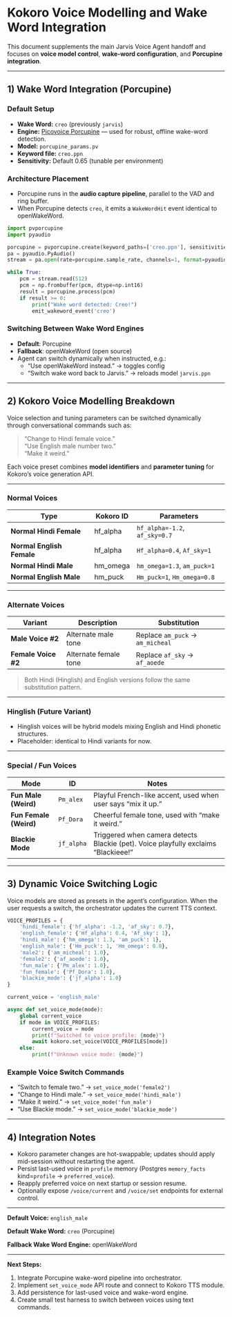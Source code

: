 # Kokoro Voice Modelling and Wake Word Integration

This document supplements the main Jarvis Voice Agent handoff and focuses on **voice model control**, **wake-word configuration**, and **Porcupine integration**.

---

## 1) Wake Word Integration (Porcupine)

### Default Setup
- **Wake Word:** `creo` (previously `jarvis`)
- **Engine:** [Picovoice Porcupine](https://github.com/Picovoice/porcupine) — used for robust, offline wake-word detection.
- **Model:** `porcupine_params.pv`
- **Keyword file:** `creo.ppn`
- **Sensitivity:** Default 0.65 (tunable per environment)

### Architecture Placement
- Porcupine runs in the **audio capture pipeline**, parallel to the VAD and ring buffer.
- When Porcupine detects `creo`, it emits a `WakeWordHit` event identical to openWakeWord.

```python
import pvporcupine
import pyaudio

porcupine = pvporcupine.create(keyword_paths=['creo.ppn'], sensitivities=[0.65])
pa = pyaudio.PyAudio()
stream = pa.open(rate=porcupine.sample_rate, channels=1, format=pyaudio.paInt16, input=True, frames_per_buffer=512)

while True:
    pcm = stream.read(512)
    pcm = np.frombuffer(pcm, dtype=np.int16)
    result = porcupine.process(pcm)
    if result >= 0:
        print("Wake word detected: Creo!")
        emit_wakeword_event('creo')
```

### Switching Between Wake Word Engines
- **Default**: Porcupine
- **Fallback**: openWakeWord (open source)
- Agent can switch dynamically when instructed, e.g.:
  - “Use openWakeWord instead.” → toggles config
  - “Switch wake word back to Jarvis.” → reloads model `jarvis.ppn`

---

## 2) Kokoro Voice Modelling Breakdown

Voice selection and tuning parameters can be switched dynamically through conversational commands such as:
> “Change to Hindi female voice.”  
> “Use English male number two.”  
> “Make it weird.”

Each voice preset combines **model identifiers** and **parameter tuning** for Kokoro’s voice generation API.

---

### Normal Voices

| Type | Kokoro ID | Parameters |
|------|------------|-------------|
| **Normal Hindi Female** | hf_alpha | `hf_alpha=-1.2`, `af_sky=0.7` |
| **Normal English Female** | hf_alpha | `Hf_alpha=0.4`, `Af_sky=1` |
| **Normal Hindi Male** | hm_omega | `hm_omega=1.3`, `am_puck=1` |
| **Normal English Male** | hm_puck | `Hm_puck=1`, `Hm_omega=0.8` |

---

### Alternate Voices

| Variant | Description | Substitution |
|----------|--------------|---------------|
| **Male Voice #2** | Alternate male tone | Replace `am_puck` → `am_micheal` |
| **Female Voice #2** | Alternate female tone | Replace `af_sky` → `af_aoede` |

> Both Hindi (Hinglish) and English versions follow the same substitution pattern.

---

### Hinglish (Future Variant)

- Hinglish voices will be hybrid models mixing English and Hindi phonetic structures.
- Placeholder: identical to Hindi variants for now.

---

### Special / Fun Voices

| Mode | ID | Notes |
|------|----|-------|
| **Fun Male (Weird)** | `Pm_alex` | Playful French-like accent, used when user says “mix it up.” |
| **Fun Female (Weird)** | `Pf_Dora` | Cheerful female tone, used with “make it weird.” |
| **Blackie Mode** | `jf_alpha` | Triggered when camera detects Blackie (pet). Voice playfully exclaims “Blackieee!” |

---

## 3) Dynamic Voice Switching Logic

Voice models are stored as presets in the agent’s configuration. When the user requests a switch, the orchestrator updates the current TTS context.

```python
VOICE_PROFILES = {
    'hindi_female': {'hf_alpha': -1.2, 'af_sky': 0.7},
    'english_female': {'Hf_alpha': 0.4, 'Af_sky': 1},
    'hindi_male': {'hm_omega': 1.3, 'am_puck': 1},
    'english_male': {'Hm_puck': 1, 'Hm_omega': 0.8},
    'male2': {'am_micheal': 1.0},
    'female2': {'af_aoede': 1.0},
    'fun_male': {'Pm_alex': 1.0},
    'fun_female': {'Pf_Dora': 1.0},
    'blackie_mode': {'jf_alpha': 1.0}
}

current_voice = 'english_male'

async def set_voice_mode(mode):
    global current_voice
    if mode in VOICE_PROFILES:
        current_voice = mode
        print(f"Switched to voice profile: {mode}")
        await kokoro.set_voice(VOICE_PROFILES[mode])
    else:
        print(f"Unknown voice mode: {mode}")
```

### Example Voice Switch Commands
- “Switch to female two.” → `set_voice_mode('female2')`
- “Change to Hindi male.” → `set_voice_mode('hindi_male')`
- “Make it weird.” → `set_voice_mode('fun_male')`
- “Use Blackie mode.” → `set_voice_mode('blackie_mode')`

---

## 4) Integration Notes

- Kokoro parameter changes are hot-swappable; updates should apply mid-session without restarting the agent.
- Persist last-used voice in `profile` memory (Postgres `memory_facts` kind=`profile` → `preferred_voice`).
- Reapply preferred voice on next startup or session resume.
- Optionally expose `/voice/current` and `/voice/set` endpoints for external control.

---

**Default Voice:** `english_male`

**Default Wake Word:** `creo` (Porcupine)

**Fallback Wake Word Engine:** openWakeWord

---

**Next Steps:**
1. Integrate Porcupine wake-word pipeline into orchestrator.
2. Implement `set_voice_mode` API route and connect to Kokoro TTS module.
3. Add persistence for last-used voice and wake-word engine.
4. Create small test harness to switch between voices using text commands.

